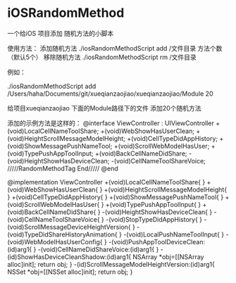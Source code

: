 # iOSRandomMethod
一个给iOS 项目添加 随机方法的小脚本

使用方法：
添加随机方法
./iosRandomMethodScript add /文件目录 方法个数（默认5个）
移除随机方法
./iosRandomMethodScript rm /文件目录

例如：

./iosRandomMethodScript add /Users/haha/Documents/git/xueqianzaojiao/xueqianzaojiao/Module 20

给项目xueqianzaojiao  下面的Module路径下的文件 添加20个随机方法  

添加的示例方法是这样的：
@interface ViewController : UIViewController
+(void)LocalCellNameToolShare;
+(void)WebShowHasUserClean;
+(void)HeightScrollMessageModelHeight;
+(void)CellTypeDidAppHistory;
+(void)ShowMessagePushNameTool;
+(void)ScrollWebModelHasUser;
+(void)TypePushAppToolInput;
+(void)BackCellNameDidShare;
-(void)HeightShowHasDeviceClean;
-(void)CellNameToolShareVoice;
/////RandomMethodTag End/////
@end

@implementation ViewController
+(void)LocalCellNameToolShare{
}
+(void)WebShowHasUserClean{
}
+(void)HeightScrollMessageModelHeight{
}
+(void)CellTypeDidAppHistory{
}
+(void)ShowMessagePushNameTool{
}
+(void)ScrollWebModelHasUser{
}
+(void)TypePushAppToolInput{
}
+(void)BackCellNameDidShare{
}
-(void)HeightShowHasDeviceClean{
}
-(void)CellNameToolShareVoice{
}
-(void)StopTypeDidAppHistory{
}
-(void)ScrollMessageDeviceHeightVersion{
}
-(void)TypeDidShareHistoryAnimation{
}
-(void)LocalPushNameToolInput{
}
-(void)WebModelHasUserConfig{
}
-(void)PushAppToolDeviceClean:(id)arg1{
}
-(void)CellNameDidShareVoice:(id)arg1{
}
-(id)ShowHasDeviceCleanShadow:(id)arg1{
NSArray *obj=[[NSArray alloc]init];
return obj;
}
-(id)ScrollMessageModelHeightVersion:(id)arg1{
NSSet *obj=[[NSSet alloc]init];
return obj;
}

